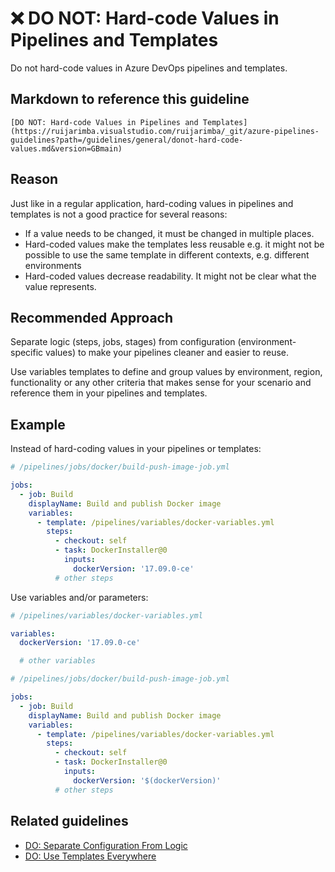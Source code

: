 # ❌ DO NOT: Hard-code Values in Pipelines and Templates

Do not hard-code values in Azure DevOps pipelines and templates.

## Markdown to reference this guideline

```plaintext
[DO NOT: Hard-code Values in Pipelines and Templates](https://ruijarimba.visualstudio.com/ruijarimba/_git/azure-pipelines-guidelines?path=/guidelines/general/donot-hard-code-values.md&version=GBmain)
```

## Reason

Just like in a regular application, hard-coding values in pipelines and templates
is not a good practice for several reasons:

- If a value needs to be changed, it must be changed in multiple places.
- Hard-coded values make the templates less reusable e.g. it might not be
possible to use the same template in different contexts, e.g. different
environments
- Hard-coded values decrease readability. It might not be clear what the value represents.

## Recommended Approach

Separate logic (steps, jobs, stages) from configuration (environment-specific
values) to make your pipelines cleaner and easier to reuse.

Use variables templates to define and group values by environment, region,
functionality or any other criteria that makes sense for your scenario and
reference them in your pipelines and templates.

## Example

Instead of hard-coding values in your pipelines or templates:

```yaml
# /pipelines/jobs/docker/build-push-image-job.yml

jobs:
  - job: Build
    displayName: Build and publish Docker image
    variables:
      - template: /pipelines/variables/docker-variables.yml
        steps:
          - checkout: self
          - task: DockerInstaller@0
            inputs:
              dockerVersion: '17.09.0-ce'
          # other steps
```

Use variables and/or parameters:

```yaml
# /pipelines/variables/docker-variables.yml

variables:
  dockerVersion: '17.09.0-ce'

  # other variables
```

```yaml
# /pipelines/jobs/docker/build-push-image-job.yml

jobs:
  - job: Build
    displayName: Build and publish Docker image
    variables:
      - template: /pipelines/variables/docker-variables.yml
        steps:
          - checkout: self
          - task: DockerInstaller@0
            inputs:
              dockerVersion: '$(dockerVersion)'
          # other steps
```

## Related guidelines

- [DO: Separate Configuration From Logic](/guidelines/variables/do-separate-configuration.md)
- [DO: Use Templates Everywhere](/guidelines/general/do-templates-everywhere.md)
